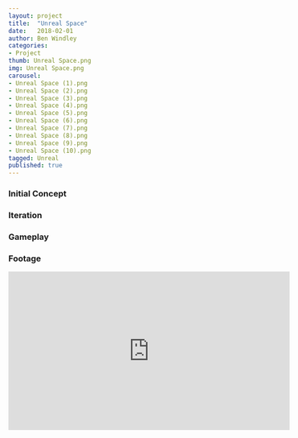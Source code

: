 ```yaml
---
layout: project
title:  "Unreal Space"
date:   2018-02-01
author: Ben Windley
categories:
- Project
thumb: Unreal Space.png
img: Unreal Space.png
carousel:
- Unreal Space (1).png
- Unreal Space (2).png
- Unreal Space (3).png
- Unreal Space (4).png
- Unreal Space (5).png
- Unreal Space (6).png
- Unreal Space (7).png
- Unreal Space (8).png
- Unreal Space (9).png
- Unreal Space (10).png
tagged: Unreal
published: true
---
```


### Initial Concept



### Iteration



### Gameplay



### Footage

<p style="text-align: center">
<iframe width="560" height="315" src="https://www.youtube.com/embed/KiVcwvnPc9s?rel=0&amp;showinfo=0" frameborder="0" allow="autoplay; encrypted-media" allowfullscreen></iframe>
</p>